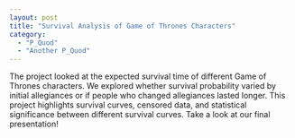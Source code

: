 ```yaml
---
layout: post
title: "Survival Analysis of Game of Thrones Characters"
category:
  - "P_Quod"
  - "Another P_Quod"
---
```


The project looked at the expected survival time of different Game of Thrones characters. We explored whether survival probability varied by initial allegiances or if people who changed allegiances lasted longer. This project highlights survival curves, censored data, and statistical significance between different survival curves. Take a look at our final presentation!

